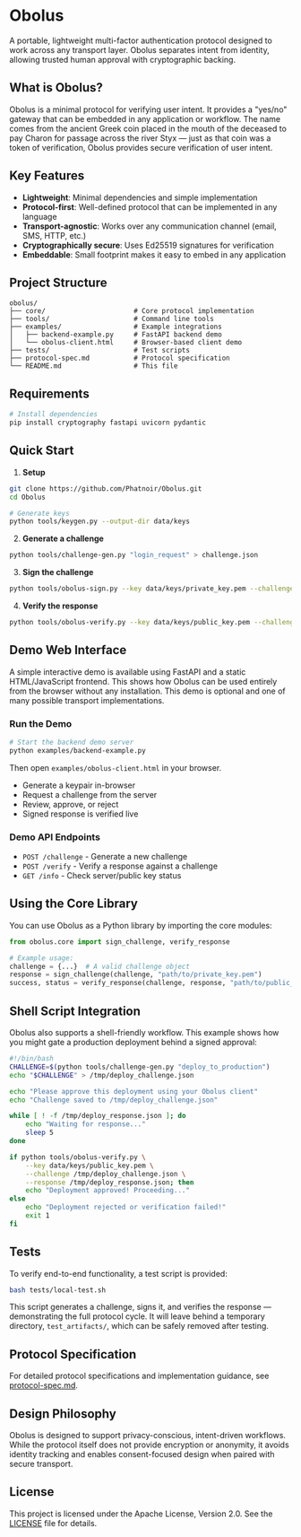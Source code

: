 # Obolus

A portable, lightweight multi-factor authentication protocol designed to work across any transport layer. Obolus separates intent from identity, allowing trusted human approval with cryptographic backing.

## What is Obolus?

Obolus is a minimal protocol for verifying user intent. It provides a "yes/no" gateway that can be embedded in any application or workflow. The name comes from the ancient Greek coin placed in the mouth of the deceased to pay Charon for passage across the river Styx — just as that coin was a token of verification, Obolus provides secure verification of user intent.

## Key Features

- **Lightweight**: Minimal dependencies and simple implementation
- **Protocol-first**: Well-defined protocol that can be implemented in any language
- **Transport-agnostic**: Works over any communication channel (email, SMS, HTTP, etc.)
- **Cryptographically secure**: Uses Ed25519 signatures for verification
- **Embeddable**: Small footprint makes it easy to embed in any application

## Project Structure

```text
obolus/
├── core/                      # Core protocol implementation
├── tools/                     # Command line tools
├── examples/                  # Example integrations
│   ├── backend-example.py     # FastAPI backend demo
│   └── obolus-client.html     # Browser-based client demo
├── tests/                     # Test scripts
├── protocol-spec.md           # Protocol specification
└── README.md                  # This file
```

## Requirements

```bash
# Install dependencies
pip install cryptography fastapi uvicorn pydantic
```

## Quick Start

1. **Setup**

```bash
git clone https://github.com/Phatnoir/Obolus.git
cd Obolus

# Generate keys
python tools/keygen.py --output-dir data/keys
```

2. **Generate a challenge**

```bash
python tools/challenge-gen.py "login_request" > challenge.json
```

3. **Sign the challenge**

```bash
python tools/obolus-sign.py --key data/keys/private_key.pem --challenge challenge.json > response.json
```

4. **Verify the response**

```bash
python tools/obolus-verify.py --key data/keys/public_key.pem --challenge challenge.json --response response.json
```

## Demo Web Interface

A simple interactive demo is available using FastAPI and a static HTML/JavaScript frontend. This shows how Obolus can be used entirely from the browser without any installation. This demo is optional and one of many possible transport implementations.

### Run the Demo

```bash
# Start the backend demo server
python examples/backend-example.py
```

Then open `examples/obolus-client.html` in your browser.

- Generate a keypair in-browser
- Request a challenge from the server
- Review, approve, or reject
- Signed response is verified live

### Demo API Endpoints

- `POST /challenge` - Generate a new challenge
- `POST /verify` - Verify a response against a challenge
- `GET /info` - Check server/public key status

## Using the Core Library

You can use Obolus as a Python library by importing the core modules:

```python
from obolus.core import sign_challenge, verify_response

# Example usage:
challenge = {...}  # A valid challenge object
response = sign_challenge(challenge, "path/to/private_key.pem")
success, status = verify_response(challenge, response, "path/to/public_key.pem")
```

## Shell Script Integration

Obolus also supports a shell-friendly workflow. This example shows how you might gate a production deployment behind a signed approval:

```bash
#!/bin/bash
CHALLENGE=$(python tools/challenge-gen.py "deploy_to_production")
echo "$CHALLENGE" > /tmp/deploy_challenge.json

echo "Please approve this deployment using your Obolus client"
echo "Challenge saved to /tmp/deploy_challenge.json"

while [ ! -f /tmp/deploy_response.json ]; do
    echo "Waiting for response..."
    sleep 5
done

if python tools/obolus-verify.py \
    --key data/keys/public_key.pem \
    --challenge /tmp/deploy_challenge.json \
    --response /tmp/deploy_response.json; then
    echo "Deployment approved! Proceeding..."
else
    echo "Deployment rejected or verification failed!"
    exit 1
fi
```

## Tests

To verify end-to-end functionality, a test script is provided:

```bash
bash tests/local-test.sh
```

This script generates a challenge, signs it, and verifies the response — demonstrating the full protocol cycle. It will leave behind a temporary directory, `test_artifacts/`, which can be safely removed after testing.

## Protocol Specification

For detailed protocol specifications and implementation guidance, see [protocol-spec.md](protocol-spec.md).

## Design Philosophy

Obolus is designed to support privacy-conscious, intent-driven workflows. While the protocol itself does not provide encryption or anonymity, it avoids identity tracking and enables consent-focused design when paired with secure transport.

## License

This project is licensed under the Apache License, Version 2.0. See the [LICENSE](LICENSE) file for details.

